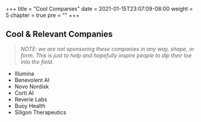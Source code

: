+++
title = "Cool Companies"
date = 2021-01-15T23:07:09-08:00
weight = 5
chapter = true
pre = "<b></b>"
+++

## Cool & Relevant Companies

> *NOTE: we are not sponsoring these companies in any way, shape, or form. This is just to help and hopefully inspire people to dip their toe into the field.*

- Illumina
- Benevolent AI
- Novo Nordisk 
- Corti AI
- Reverie Labs
- Buoy Health
- Siligon Therapeutics
